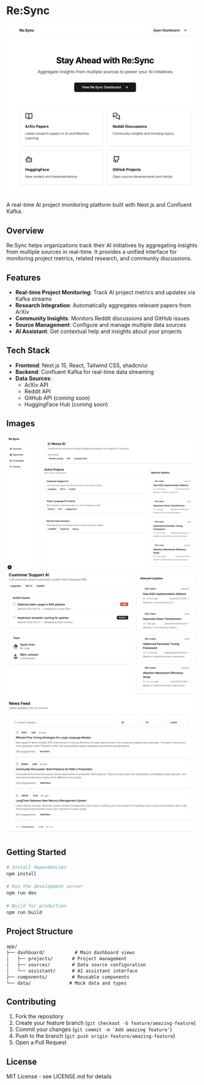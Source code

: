 # Re:Sync

![landing](docs/1.png)

A real-time AI project monitoring platform built with Next.js and Confluent Kafka.

## Overview

Re:Sync helps organizations track their AI initiatives by aggregating insights from multiple sources in real-time. It provides a unified interface for monitoring project metrics, related research, and community discussions.

## Features

- **Real-time Project Monitoring**: Track AI project metrics and updates via Kafka streams
- **Research Integration**: Automatically aggregates relevant papers from ArXiv
- **Community Insights**: Monitors Reddit discussions and GitHub issues
- **Source Management**: Configure and manage multiple data sources
- **AI Assistant**: Get contextual help and insights about your projects

## Tech Stack

- **Frontend**: Next.js 15, React, Tailwind CSS, shadcn/ui
- **Backend**: Confluent Kafka for real-time data streaming
- **Data Sources**:
  - ArXiv API
  - Reddit API
  - GitHub API (coming soon)
  - HuggingFace Hub (coming soon)

## Images

![home](docs/2.png)
![projects](docs/3.png)
![news feed](docs/4.png)

## Getting Started

```bash
# Install dependencies
npm install

# Run the development server
npm run dev

# Build for production
npm run build
```

## Project Structure

```
app/
├── dashboard/           # Main dashboard views
│   ├── projects/       # Project management
│   ├── sources/        # Data source configuration
│   └── assistant/      # AI assistant interface
├── components/         # Reusable components
└── data/              # Mock data and types
```

## Contributing

1. Fork the repository
2. Create your feature branch (`git checkout -b feature/amazing-feature`)
3. Commit your changes (`git commit -m 'Add amazing feature'`)
4. Push to the branch (`git push origin feature/amazing-feature`)
5. Open a Pull Request

## License

MIT License - see LICENSE.md for details

